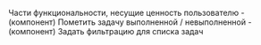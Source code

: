 Части функциональности, несущие ценность пользователю
<ToggleTask /> - (компонент) Пометить задачу выполненной / невыполненной
<TasksFilters/> - (компонент) Задать фильтрацию для списка задач
